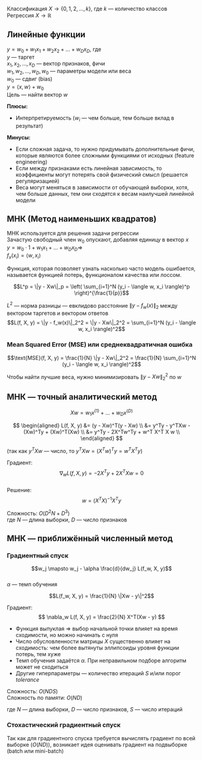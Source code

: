 Классификация $X \to \{0, 1, 2, ..., k\}$, где $k$ — количество классов  
Регрессия $X \to \mathbb{R}$

## Линейные функции

$y = w_0 + w_1x_1 + w_2x_2 + \dots + w_Dx_D$, где  
$y$ — таргет  
$x_1, x_2, \dots, x_D$ — вектор признаков, фичи  
$w_1, w_2, \dots, w_D, w_0$ — параметры модели или веса  
$w_0$ — сдвиг (bias)  
$y = \langle x, w \rangle + w_0$  
Цель — найти вектор $w$

**Плюсы:**
- Интерпретируемость ($w_i$ — чем больше, тем больше вклад в результат)

**Минусы:**
- Если сложная задача, то нужно придумывать дополнительные фичи, которые являются более сложными функциями от исходных (feature engineering)
- Если между признаками есть линейная зависимость, то коэффициенты могут потерять свой физический смысл (решается регуляризацией)
- Веса могут меняться в зависимости от обучающей выборки, хотя, чем больше данных, тем они сходятся к весам наилучшей линейной модели

## МНК (Метод наименьших квадратов)

МНК используется для решения задачи регрессии  
Зачастую свободный член $w_0$ опускают, добавляя единицу в вектор $x$  
$y = w_0 \cdot 1 + w_1x_1 + \dots + w_Dx_D \Rightarrow$  
$f_x(x_i) = \langle w, x_i \rangle$

Функция, которая позволяет узнать насколько часто модель ошибается, называется функцией потерь, функционалом качества или лоссом.

$$L^p = \|y - Xw\|_p = \left( \sum_{i=1}^N (y_i - \langle w, x_i \rangle)^p \right)^{\frac{1}{p}}$$

$L^2$ — норма разницы — евклидово расстояние $\|y - f_w(x)\|_2$ между вектором таргетов и вектором ответов  
$$L(f, X, y) = \|y - f_w(x)\|_2^2 = \|y - Xw\|_2^2 = \sum_{i=1}^N (y_i - \langle w, x_i \rangle)^2$$

### Mean Squared Error (MSE) или среднеквадратичная ошибка

$$\text{MSE}(f, X, y) = \frac{1}{N} \|y - Xw\|_2^2 = \frac{1}{N} \sum_{i=1}^N (y_i - \langle w, x_i \rangle)^2$$

Чтобы найти лучшие веса, нужно минимизировать $\|y - Xw\|_2^2$ по $w$

## МНК — точный аналитический метод

$$Xw = w_1x^{(1)} + \dots + w_Dx^{(D)}$$

$$
\begin{aligned}
L(f, X, y) &= (y - Xw)^T(y - Xw) \\
&= y^Ty - y^TXw - (Xw)^Ty + (Xw)^T(Xw) \\
&= y^Ty - 2X^Tw^Ty + w^T X^T X w \\
\end{aligned}
$$

(так как $y^TXw$ — число, то $y^TXw = (X^T w)^T y = w^T X^T y$)

Градиент:
$$\nabla_w L(f, X, y) = -2X^Ty + 2X^TXw = 0$$  
Решение:
$$w = (X^TX)^{-1}X^Ty$$

Сложность: $O(D^2N + D^3)$  
где $N$ — длина выборки, $D$ — число признаков

## МНК — приближённый численный метод

### Градиентный спуск

$$w_j \mapsto w_j - \alpha \frac{d}{dw_j} L(f_w, X, y)$$  
$\alpha$ — темп обучения

$$L(f_w, X, y) = \frac{1}{N} \|Xw - y\|^2$$

Градиент:
$$
\nabla_w L(f, X, y) = \frac{2}{N} X^T(Xw - y)
$$

- Функция выпуклая $\Rightarrow$ выбор начальной точки влияет на время сходимости, но можно начинать с нуля
- Число обусловленности матрицы $X$ существенно влияет на сходимость: чем более вытянуты эллипсоиды уровня функции потерь, тем хуже
- Темп обучения задаётся $\alpha$. При неправильном подборе алгоритм может не сходиться
- Другие гиперпараметры — количество итераций $S$ и/или порог $tolerance$

Сложность: $O(NDS)$  
Сложность по памяти: $O(ND)$

где $N$ — длина выборки, $D$ — число признаков, $S$ — число итераций

### Стохастический градиентный спуск

Так как для градиентного спуска требуется вычислять градиент по всей выборке ($O(ND)$), возникает идея оценивать градиент на подвыборке (batch или mini-batch)
